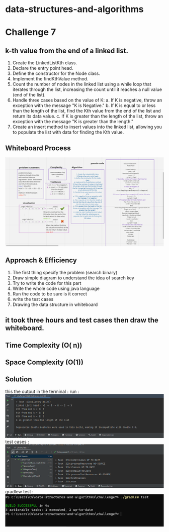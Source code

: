 # data-structures-and-algorithms

# Challenge 7
<!-- Description of the challenge -->
## k-th value from the end of a linked list.
1. Create the LinkedListKth class.
2. Declare the entry point head.
3. Define the constructor for the Node class.
4. Implement the findKthValue method.
5. Count the number of nodes in the linked list using a while loop that iterates through the list, increasing the count until it reaches a null value (end of the list).
6. Handle three cases based on the value of K:
a. If K is negative, throw an exception with the message "K is Negative."
b. If K is equal to or less than the length of the list, find the Kth value from the end of the list and return its data value.
c. If K is greater than the length of the list, throw an exception with the message "K is greater than the length."
7. Create an insert method to insert values into the linked list, allowing you to populate the list with data for finding the Kth value.







## Whiteboard Process
<!-- Embedded whiteboard image -->
![whiteboardcc7.png](pic%2Fwhiteboardcc7.png)


## Approach & Efficiency
<!-- What approach did you take? Why? What is the Big O space/time for this approach? -->
1. The first thing specify the problem (search binary)
2. Draw simple diagram to understand the idea of search key
3. Try to write the code for this part
4. Write the whole code using java language
5. Run the code to be sure is it correct
6. write the test cases
6. Drawing the data structure in whiteboard

## it took three hours  and test cases then draw the whiteboard.


## Time Complexity (O( n))
## Space Complexity (O(1))

## Solution
<!-- Show how to run your code, and examples of it in action -->
this the output in the terminal :
run :
![runcc7.PNG](pic%2Fruncc7.PNG)
test cases :
![testcasescc7.PNG](pic%2Ftestcasescc7.PNG)
gradlew test :
![gradlewtest7.PNG](pic%2Fgradlewtest7.PNG)
